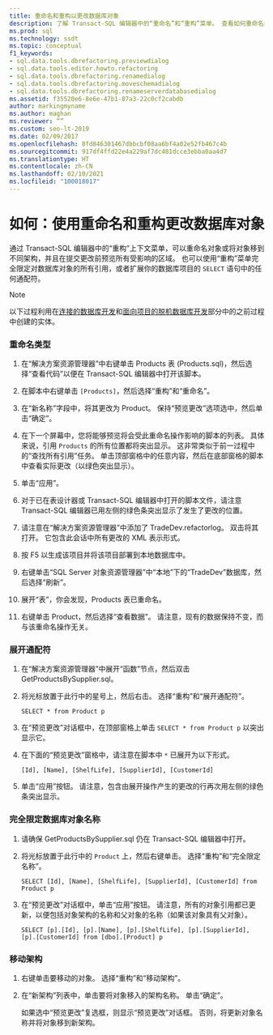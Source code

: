 ```yaml
---
title: 重命名和重构以更改数据库对象
description: 了解 Transact-SQL 编辑器中的“重命名”和“重构”菜单。 查看如何重命名类型、切换对象架构、展开通配符和完全限定名称。
ms.prod: sql
ms.technology: ssdt
ms.topic: conceptual
f1_keywords:
- sql.data.tools.dbrefactoring.previewdialog
- sql.data.tools.editor.howto.refactoring
- sql.data.tools.dbrefactoring.renamedialog
- sql.data.tools.dbrefactoring.moveschemadialog
- sql.data.tools.dbrefactoring.renameserverdatabasedialog
ms.assetid: f35520e6-8e6e-47b1-87a3-22c0cf2cabdb
author: markingmyname
ms.author: maghan
ms.reviewer: “”
ms.custom: seo-lt-2019
ms.date: 02/09/2017
ms.openlocfilehash: 8fd846301467dbbcbf08aa6bf4a02e52fb467c4b
ms.sourcegitcommit: 917df4ffd22e4a229af7dc481dcce3ebba0aa4d7
ms.translationtype: HT
ms.contentlocale: zh-CN
ms.lasthandoff: 02/10/2021
ms.locfileid: "100018017"
---
```

# <a name="how-to-use-rename-and-refactoring-to-make-changes-to-your-database-objects"></a>如何：使用重命名和重构更改数据库对象

通过 Transact\-SQL 编辑器中的“重构”上下文菜单，可以重命名对象或将对象移到不同架构，并且在提交更改前预览所有受影响的区域。 也可以使用“重构”菜单完全限定对数据库对象的所有引用，或者扩展你的数据库项目的 `SELECT` 语句中的任何通配符。  
  
> [!NOTE]  
> 以下过程利用在[连接的数据库开发](../ssdt/connected-database-development.md)和[面向项目的脱机数据库开发](../ssdt/project-oriented-offline-database-development.md)部分中的之前过程中创建的实体。  
  
### <a name="to-rename-a-type"></a>重命名类型  
  
1.  在“解决方案资源管理器”中右键单击 Products 表 (Products.sql)，然后选择“查看代码”以便在 Transact\-SQL 编辑器中打开该脚本。  
  
2.  在脚本中右键单击 `[Products]`，然后选择“重构”和“重命名”。  
  
3.  在“新名称”字段中，将其更改为 Product。 保持“预览更改”选项选中，然后单击“确定”。  
  
4.  在下一个屏幕中，您将能够预览将会受此重命名操作影响的脚本的列表。 具体来说，引用 `Products` 的所有位置都将突出显示。 这非常类似于前一过程中的“查找所有引用”任务。 单击顶部窗格中的任意内容，然后在底部窗格的脚本中查看实际更改（以绿色突出显示）。  
  
5.  单击“应用”。  
  
6.  对于已在表设计器或 Transact\-SQL 编辑器中打开的脚本文件，请注意 Transact\-SQL 编辑器已用左侧的绿色条突出显示了发生了更改的位置。  
  
7.  请注意在“解决方案资源管理器”中添加了 TradeDev.refactorlog。 双击将其打开。 它包含此会话中所有更改的 XML 表示形式。  
  
8.  按 F5 以生成该项目并将该项目部署到本地数据库中。  
  
9. 右键单击“SQL Server 对象资源管理器”中“本地”下的“TradeDev”数据库，然后选择“刷新”。  
  
10. 展开“表”，你会发现，Products 表已重命名。  
  
11. 右键单击 Product，然后选择“查看数据”。 请注意，现有的数据保持不变，而与该重命名操作无关。  
  
### <a name="to-expand-wildcards"></a>展开通配符  
  
1.  在“解决方案资源管理器”中展开“函数”节点，然后双击 GetProductsBySupplier.sql。  
  
2.  将光标放置于此行中的星号上，然后右击。 选择“重构”和“展开通配符”。  
  
    ```  
    SELECT * from Product p  
    ```  
  
3.  在“预览更改”对话框中，在顶部窗格上单击 `SELECT * from Product p` 以突出显示它。  
  
4.  在下面的“预览更改”窗格中，请注意在脚本中 `*` 已展开为以下形式。  
  
    ```  
    [Id], [Name], [ShelfLife], [SupplierId], [CustomerId]  
    ```  
  
5.  单击“应用”按钮。  请注意，包含由展开操作产生的更改的行再次用左侧的绿色条突出显示。  
  
### <a name="to-fully-qualify-database-object-names"></a>完全限定数据库对象名称  
  
1.  请确保 GetProductsBySupplier.sql 仍在 Transact\-SQL 编辑器中打开。  
  
2.  将光标放置于此行中的 `Product` 上，然后右键单击。 选择“重构”和“完全限定名称”。  
  
    ```  
    SELECT [Id], [Name], [ShelfLife], [SupplierId], [CustomerId] from Product p  
    ```  
  
3.  在“预览更改”对话框中，单击“应用”按钮。  请注意，所有的对象引用都已更新，以便包括对象架构的名称和父对象的名称（如果该对象具有父对象）。  
  
    ```  
    SELECT [p].[Id], [p].[Name], [p].[ShelfLife], [p].[SupplierId], [p].[CustomerId] from [dbo].[Product] p  
    ```  
  
### <a name="to-move-schema"></a>移动架构  
  
1.  右键单击要移动的对象。 选择“重构”和“移动架构”。  
  
2.  在“新架构”列表中，单击要将对象移入的架构名称。 单击“确定”。  
  
    如果选中“预览更改”复选框，则显示“预览更改”对话框。 否则，将更新对象名称并将对象移到新架构。  
  
